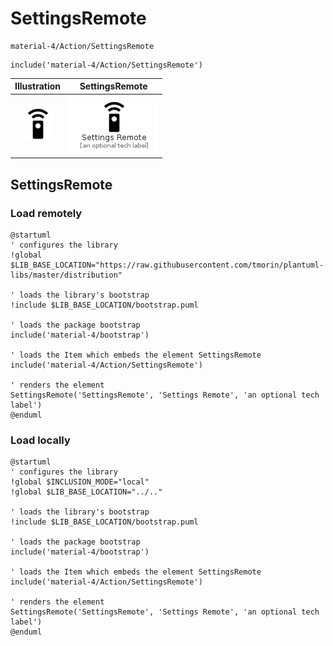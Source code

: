 # SettingsRemote


```text
material-4/Action/SettingsRemote
```

```text
include('material-4/Action/SettingsRemote')
```



| Illustration | SettingsRemote |
| :---: | :---: |
| ![illustration for Illustration](../../material-4/Action/SettingsRemote.png) | ![illustration for SettingsRemote](../../material-4/Action/SettingsRemote.Local.png) |




## SettingsRemote

### Load remotely
```plantuml
@startuml
' configures the library
!global $LIB_BASE_LOCATION="https://raw.githubusercontent.com/tmorin/plantuml-libs/master/distribution"

' loads the library's bootstrap
!include $LIB_BASE_LOCATION/bootstrap.puml

' loads the package bootstrap
include('material-4/bootstrap')

' loads the Item which embeds the element SettingsRemote
include('material-4/Action/SettingsRemote')

' renders the element
SettingsRemote('SettingsRemote', 'Settings Remote', 'an optional tech label')
@enduml
```

### Load locally
```plantuml
@startuml
' configures the library
!global $INCLUSION_MODE="local"
!global $LIB_BASE_LOCATION="../.."

' loads the library's bootstrap
!include $LIB_BASE_LOCATION/bootstrap.puml

' loads the package bootstrap
include('material-4/bootstrap')

' loads the Item which embeds the element SettingsRemote
include('material-4/Action/SettingsRemote')

' renders the element
SettingsRemote('SettingsRemote', 'Settings Remote', 'an optional tech label')
@enduml
```

